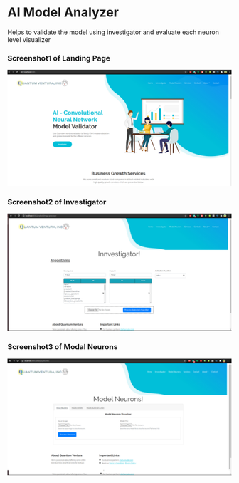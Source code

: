 # AI Model Analyzer
Helps to validate the model using investigator and evaluate each neuron level visualizer

### Screenshot1 of Landing Page

![N|Solid](./static/images/screenshot/Landing.png)

### Screenshot2 of Investigator

![N|Solid](./static/images/screenshot/Investigator.png)

### Screenshot3 of Modal Neurons

![N|Solid](./static/images/screenshot/neurons.png)

